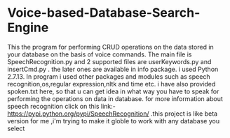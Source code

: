# Voice-based-Database-Search-Engine
This the program for performing CRUD operations on the data stored in your database on the basis of voice commands. 
The main file is SpeechRecognition.py and 2 supported files are userKeywords.py and insertCmd.py .
the later ones are available in info package.
i used Python 2.7.13.
In program i used other packages and modules such as speech recognition,os,regular expression,nltk and time etc.
i have also provided spoken.txt here, so that u can get idea in what way you have to speak for performing the operations on data in database.
for more information about speech recognition click on this link:-https://pypi.python.org/pypi/SpeechRecognition/
.this project is like beta version for me ,i'm trying to make it globle to work with any database you select

